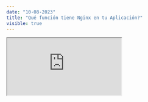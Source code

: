 ```yaml
---
date: "10-08-2023"
title: "Qué función tiene Nginx en tu Aplicación?"
visible: true
---
```

<iframe src="https://www.youtube.com/embed/fMJ5JRiTnWU" allowfullscreen></iframe>

